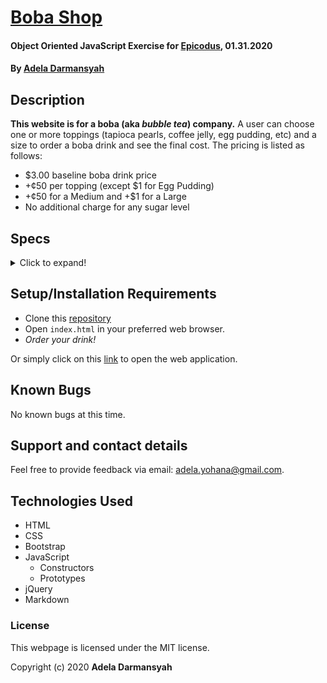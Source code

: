 # [Boba Shop](https://github.com/ayohana/boba-shop.git/)

#### Object Oriented JavaScript Exercise for [Epicodus](https://www.epicodus.com/), 01.31.2020

#### By [**Adela Darmansyah**](https://ayohana.github.io/portfolio/)

## Description

**This website is for a boba (aka _bubble tea_) company.** A user can choose one or more toppings (tapioca pearls, coffee jelly, egg pudding, etc) and a size to order a boba drink and see the final cost. The pricing is listed as follows:

* $3.00 baseline boba drink price
* +¢50 per topping (except $1 for Egg Pudding)
* +¢50 for a Medium and +$1 for a Large
* No additional charge for any sugar level

## Specs

<details>
  <summary>Click to expand!</summary>

| Spec | Input | Output |
| :-------------     | :------------- | :------------- |
| **Homepage** | User accesses index.html | Homepage with user input form |
| **Program Gathers User Input for a Topping** | `Checked Checkbox:` <br> "Tapioca Pearls" | `Console:` <br> "Tapioca Pearls" |
| **Program Gathers User Input for Multiple Toppings** | `Checked Checkbox:` <br> "Tapioca Pearls", "Egg pudding" | `Console:` <br> "Tapioca Pearls", "Egg pudding" |
| **Program Gathers User Input for Size**| `Checked Radio:` <br> "Small" | `Console:` <br> "Small" |
| **Program Saves a Drink Order in a Constructor**| `Checked Checkbox:` <br> "Tapioca Pearls" <br> `Checked Radio:` <br> "Small" | `Console:` <br> testDrink = {<br>toppings: ["Tapioca Pearls"], <br>size: "Small"<br>} |
| **Program Applies Pricing of a Specific Drink Size with Toppings**| `Checked Checkbox:` <br> "Tapioca Pearls" <br> `Checked Radio:` <br> "Small" | `Console:` <br> "3.50" |
| **Program Shows Order Confirmation of Drink Size, Toppings and Price on Checkout**| `Clicked Button:` "Checkout" | `Modal:` "Order Confirmation: 1 Small milk tea with Tapioca Pearls. Total = $3.50" |
| **Program Applies Special Pricing for Egg Pudding Topping**| `Checked Checkbox:` <br> "Egg Pudding" <br> `Checked Radio:` <br> "Small" | `Modal:` "Order Confirmation: 1 Small milk tea with Egg Pudding. Total = $4.00" |
| **Program Displays Invalid Entry if Size Not Selected**| `Checked Checkbox:` <br> "Egg Pudding" <br> `Checked Radio:` <br> none | `Modal:` "Invalid Entry" |
| **Program Displays No Topping Added if Toppings are Not Selected**| `Checked Checkbox:` <br> none <br> `Checked Radio:` <br> "Small" | `Modal:` "Order Confirmation: 1 Small milk tea with NO TOPPING. Total = $3.00" |
| **Program Gathers User Input for Sugar Level**| `Checked Radio:` <br> "50%" | `Console:` <br> "50%" |
| **Program Shows Order Confirmation of Drink Item on Checkout**| `Checked Checkbox:` <br> none <br> `Checked Radios:` <br> "Small", "100%" | `Modal:` "Order Confirmation: 1 Small milk tea with 100% Sugar + NO TOPPING. Total = $3.00" |

</details>

## Setup/Installation Requirements

* Clone this [repository](https://github.com/ayohana/boba-shop.git/)
* Open `index.html` in your preferred web browser.
* _Order your drink!_

Or simply click on this [link](https://ayohana.github.io/boba-shop/) to open the web application.

## Known Bugs

No known bugs at this time.

## Support and contact details

Feel free to provide feedback via email: adela.yohana@gmail.com.

## Technologies Used

* HTML
* CSS
* Bootstrap
* JavaScript
  - Constructors
  - Prototypes
* jQuery
* Markdown

### License

This webpage is licensed under the MIT license.

Copyright (c) 2020 **Adela Darmansyah**